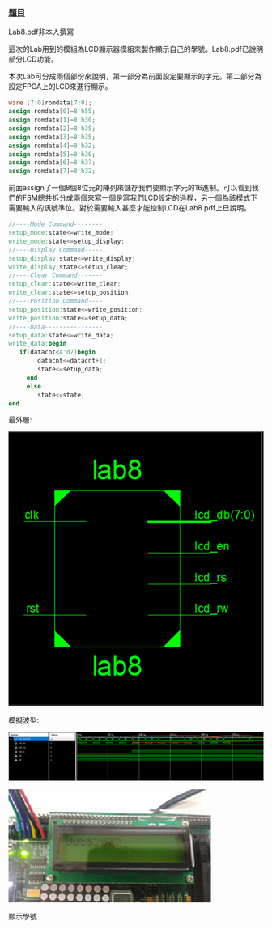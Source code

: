  ### [題目](https://github.com/stormteeth/FPGA-#lab-8)
 Lab8.pdf非本人撰寫
 
 這次的Lab用到的模組為LCD顯示器模組來製作顯示自己的學號。Lab8.pdf已說明部分LCD功能。
 
 本次Lab可分成兩個部份來說明，第一部分為前面設定要顯示的字元。第二部分為設定FPGA上的LCD來進行顯示。
 ```verilog
 wire [7:0]romdata[7:0];
 assign romdata[0]=8'h55;
 assign romdata[1]=8'h30;
 assign romdata[2]=8'h35;
 assign romdata[3]=8'h35;
 assign romdata[4]=8'h32;
 assign romdata[5]=8'h30;
 assign romdata[6]=8'h37;
 assign romdata[7]=8'h32;
 ```
 前面assign了一個8個8位元的陣列來儲存我們要顯示字元的16進制。可以看到我們的FSM總共拆分成兩個來寫一個是寫我們LCD設定的過程，另一個為該模式下需要輸入的訊號準位。對於需要輸入甚麼才能控制LCD在Lab8.pdf上已說明。
 ```verilog
 //----Mode Command--------
 setup_mode:state<=write_mode;
 write_mode:state<=setup_display;
 //----Display Command-----
 setup_display:state<=write_display;
 write_display:state<=setup_clear;
 //----Clear Command-------
 setup_clear:state<=write_clear;
 write_clear:state<=setup_position;
 //----Position Command----
 setup_position:state<=write_position;
 write_position:state<=setup_data;
 //----Data----------------
 setup_data:state<=write_data;
 write_data:begin
    if(datacnt<4'd7)begin
	     datacnt<=datacnt+1;
	     state<=setup_data;
	  end
	  else
	     state<=state;
 end
 ```
 最外層:
 
 ![](result/Lab8-1.png)
 
 模擬波型:
 
 ![](result/Lab8-2.png)
 
 ![](result/Lab8-3.png)
 
 顯示學號
 
 

